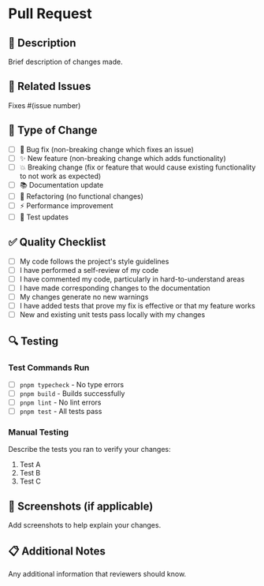 # Pull Request

## 📝 Description

Brief description of changes made.

## 🔗 Related Issues

Fixes #(issue number)

## 🧪 Type of Change

- [ ] 🐛 Bug fix (non-breaking change which fixes an issue)
- [ ] ✨ New feature (non-breaking change which adds functionality)
- [ ] 💥 Breaking change (fix or feature that would cause existing functionality to not work as expected)
- [ ] 📚 Documentation update
- [ ] 🔧 Refactoring (no functional changes)
- [ ] ⚡ Performance improvement
- [ ] 🧪 Test updates

## ✅ Quality Checklist

- [ ] My code follows the project's style guidelines
- [ ] I have performed a self-review of my code
- [ ] I have commented my code, particularly in hard-to-understand areas
- [ ] I have made corresponding changes to the documentation
- [ ] My changes generate no new warnings
- [ ] I have added tests that prove my fix is effective or that my feature works
- [ ] New and existing unit tests pass locally with my changes

## 🔍 Testing

### Test Commands Run
- [ ] `pnpm typecheck` - No type errors
- [ ] `pnpm build` - Builds successfully  
- [ ] `pnpm lint` - No lint errors
- [ ] `pnpm test` - All tests pass

### Manual Testing
Describe the tests you ran to verify your changes:

1. Test A
2. Test B
3. Test C

## 📸 Screenshots (if applicable)

Add screenshots to help explain your changes.

## 📋 Additional Notes

Any additional information that reviewers should know.